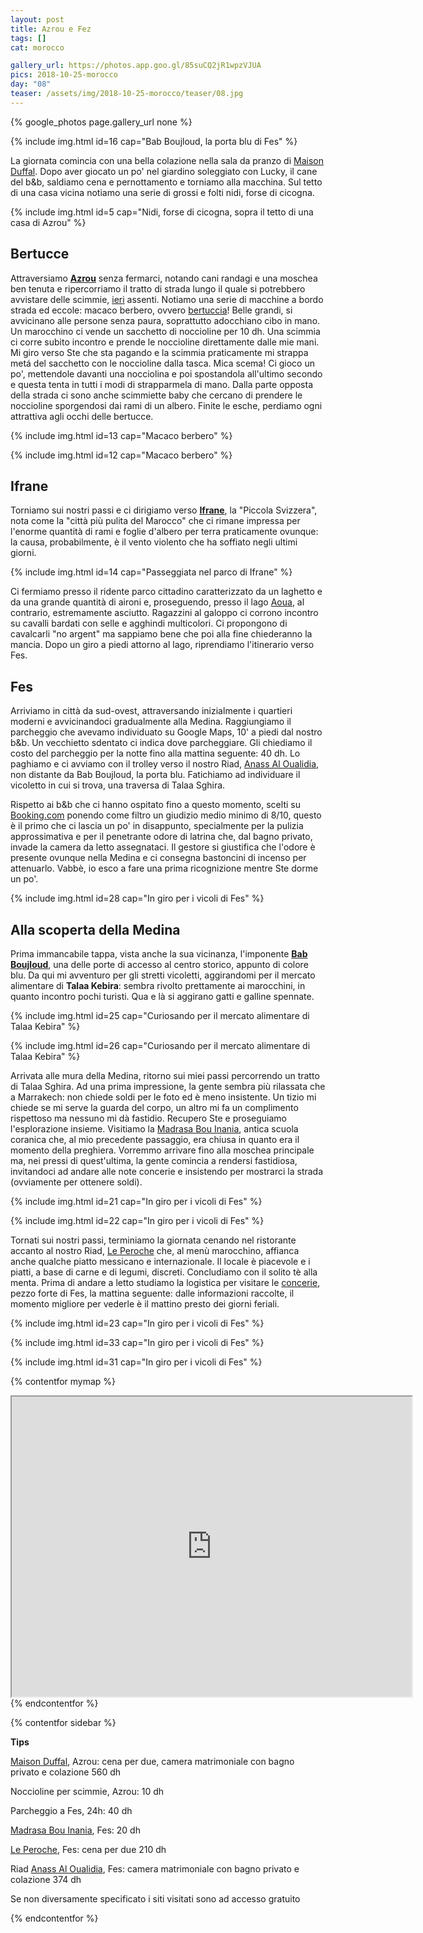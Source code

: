 ```yaml
---
layout: post
title: Azrou e Fez 
tags: []
cat: morocco

gallery_url: https://photos.app.goo.gl/85suCQ2jR1wpzVJUA
pics: 2018-10-25-morocco
day: "08"
teaser: /assets/img/2018-10-25-morocco/teaser/08.jpg
---
```


{% google_photos page.gallery_url none %}

{% include img.html id=16 cap="Bab Boujloud, la porta blu di Fes" %}

La giornata comincia con una bella colazione nella sala da pranzo di [Maison Duffal](https://www.booking.com/hotel/ma/maison-dufal.it.html). Dopo aver giocato un po' nel giardino soleggiato con Lucky, il cane del b&b, saldiamo cena e pernottamento e torniamo alla macchina. Sul tetto di una casa vicina notiamo una serie di grossi e folti nidi, forse di cicogna.

{% include img.html id=5 cap="Nidi, forse di cicogna, sopra il tetto di una casa di Azrou" %}

## Bertucce

Attraversiamo [**Azrou**](https://www.marocco.org/cosa-vedere-marocco/azrou/) senza fermarci, notando cani randagi e una moschea ben tenuta e ripercorriamo il tratto di strada lungo il quale si potrebbero avvistare delle scimmie, [ieri](https://www.van42.com/2018/11/01/morocco_07-merzouga.html) assenti. Notiamo una serie di macchine a bordo strada ed eccole: macaco berbero, ovvero [bertuccia](https://it.wikipedia.org/wiki/Macaca_sylvanus)! Belle grandi, si avvicinano alle persone senza paura, soprattutto adocchiano cibo in mano. Un marocchino ci vende un sacchetto di noccioline per 10 dh. Una scimmia ci corre subito incontro e prende le noccioline direttamente dalle mie mani. Mi giro verso Ste che sta pagando e la scimmia praticamente mi strappa metá del sacchetto con le noccioline dalla tasca. Mica scema! Ci gioco un po', mettendole davanti una nocciolina e poi spostandola all'ultimo secondo e questa tenta in tutti i modi di strapparmela di mano. Dalla parte opposta della strada ci sono anche scimmiette baby che cercano di prendere le noccioline sporgendosi dai rami di un albero. Finite le esche, perdiamo ogni attrattiva agli occhi delle bertucce.

{% include img.html id=13 cap="Macaco berbero" %}

{% include img.html id=12 cap="Macaco berbero" %}

## Ifrane

Torniamo sui nostri passi e ci dirigiamo verso [**Ifrane**](https://it.wikipedia.org/wiki/Ifrane), la "Piccola Svizzera", nota come la "città più pulita del Marocco" che ci rimane impressa per l'enorme quantità di rami e foglie d'albero per terra praticamente ovunque: la causa, probabilmente, è il vento violento che ha soffiato negli ultimi giorni.

{% include img.html id=14 cap="Passeggiata nel parco di Ifrane" %}

Ci fermiamo presso il ridente parco cittadino caratterizzato da un laghetto e da una grande quantità di aironi e, proseguendo, presso il lago [Aoua](https://www.visitmorocco.com/it/corsa/ifrane), al contrario, estremamente asciutto. Ragazzini al galoppo ci corrono incontro su cavalli bardati con selle e agghindi multicolori. Ci propongono di cavalcarli "no argent" ma sappiamo bene che poi alla fine chiederanno la mancia. Dopo un giro a piedi attorno al lago, riprendiamo l'itinerario verso Fes. 

## Fes

Arriviamo in città da sud-ovest, attraversando inizialmente i quartieri moderni e avvicinandoci gradualmente alla Medina. Raggiungiamo il parcheggio che avevamo individuato su Google Maps, 10' a piedi dal nostro b&b. Un vecchietto sdentato ci indica dove parcheggiare. Gli chiediamo il costo del parcheggio per la notte fino alla mattina seguente: 40 dh. Lo paghiamo e ci avviamo con il trolley verso il nostro Riad, [Anass Al Oualidia](https://www.booking.com/hotel/ma/riad-dar-al-ouali-fes.it.html), non distante da Bab Boujloud, la porta blu. Fatichiamo ad individuare il vicoletto in cui si trova, una traversa di Talaa Sghira. 

Rispetto ai b&b che ci hanno ospitato fino a questo momento, scelti su [Booking.com](https://www.booking.com/index.it.html?aid=397594&label=gog235jc-1DCAEoggI46AdIM1gDaHGIAQGYARS4ARfIAQzYAQPoAQGIAgGoAgO4AuTCobMGwAIB0gIkMjdiMzViNjMtNDVlNC00Nzg1LWI3YWItYzZhMWFjNDQxZjFl2AIE4AIB&sid=ee84567c5bab7acf359c188b22844957&keep_landing=1&sb_price_type=total&) ponendo come filtro un giudizio medio minimo di 8/10, questo è il primo che ci lascia un po' in disappunto, specialmente per la pulizia approssimativa e per il penetrante odore di latrina che, dal bagno privato, invade la camera da letto assegnataci. 
Il gestore si giustifica che l'odore è presente ovunque nella Medina e ci consegna bastoncini di incenso per attenuarlo. Vabbè, io esco a fare una prima ricognizione mentre Ste dorme un po'.

{% include img.html id=28 cap="In giro per i vicoli di Fes" %}

## Alla scoperta della Medina

Prima immancabile tappa, vista anche la sua vicinanza, l'imponente [**Bab Boujloud**](https://it.wikipedia.org/wiki/Bab_Boujloud), una delle porte di accesso al centro storico, appunto di colore blu. Da qui mi avventuro per gli stretti vicoletti, aggirandomi per il mercato alimentare di **Talaa Kebira**: sembra rivolto prettamente ai marocchini, in quanto incontro pochi turisti. Qua e là si aggirano gatti e galline spennate. 

{% include img.html id=25 cap="Curiosando per il mercato alimentare di Talaa Kebira" %}

{% include img.html id=26 cap="Curiosando per il mercato alimentare di Talaa Kebira" %}

Arrivata alle mura della Medina, ritorno sui miei passi percorrendo un tratto di Talaa Sghira. Ad una prima impressione, la gente sembra più rilassata che a Marrakech: non chiede soldi per le foto ed è meno insistente. Un tizio mi chiede se mi serve la guarda del corpo, un altro mi fa un complimento rispettoso ma nessuno mi dà fastidio. Recupero Ste e proseguiamo l'esplorazione insieme. Visitiamo la [Madrasa Bou Inania](https://it.wikipedia.org/wiki/Madrasa_Bou_Inania_(F%C3%A8s)), antica scuola coranica che, al mio precedente passaggio, era chiusa in quanto era il momento della preghiera. Vorremmo arrivare fino alla moschea principale ma, nei pressi di quest'ultima, la gente comincia a rendersi fastidiosa, invitandoci ad andare alle note concerie e insistendo per mostrarci la strada (ovviamente per ottenere soldi).

{% include img.html id=21 cap="In giro per i vicoli di Fes" %}

{% include img.html id=22 cap="In giro per i vicoli di Fes" %}

Tornati sui nostri passi, terminiamo la giornata cenando nel ristorante accanto al nostro Riad, [Le Peroche](https://www.google.com/maps/place/Le+Peroke+Cafe+Restaurant/@34.061886,-4.981366,17z/data=!3m1!4b1!4m6!3m5!1s0xd9ff5264daf48e7:0xc741dbc809b06ae0!8m2!3d34.061886!4d-4.981366!16s%2Fg%2F11f7brbk4b?entry=ttu) che, al menù marocchino, affianca anche qualche piatto messicano e internazionale. Il locale è piacevole e i piatti, a base di carne e di legumi, discreti. Concludiamo con il solito tè alla menta. Prima di andare a letto studiamo la logistica per visitare le [concerie](https://www.paesionline.it/marocco/vie-piazze-e-quartieri-fes/concerie), pezzo forte di Fes, la mattina seguente: dalle informazioni raccolte, il momento migliore per vederle è il mattino presto dei giorni feriali.

{% include img.html id=23 cap="In giro per i vicoli di Fes" %}

{% include img.html id=33 cap="In giro per i vicoli di Fes" %}

{% include img.html id=31 cap="In giro per i vicoli di Fes" %}

{% contentfor mymap %}
<iframe src="https://www.google.com/maps/d/embed?mid=1d8WTZGe1o0wQCgoXJrzK4wuxHvLbRGfc&ehbc=2E312F" width="640" height="480"></iframe>
{% endcontentfor %}

{% contentfor sidebar %}

**Tips**

[Maison Duffal](https://www.booking.com/hotel/ma/maison-dufal.it.html), Azrou: cena per due, camera matrimoniale con bagno privato e colazione 560 dh

Noccioline per scimmie, Azrou: 10 dh

Parcheggio a Fes, 24h: 40 dh

[Madrasa Bou Inania](https://it.wikipedia.org/wiki/Madrasa_Bou_Inania_(F%C3%A8s)), Fes: 20 dh 

[Le Peroche](https://www.google.com/maps/place/Le+Peroke+Cafe+Restaurant/@34.061886,-4.981366,17z/data=!3m1!4b1!4m6!3m5!1s0xd9ff5264daf48e7:0xc741dbc809b06ae0!8m2!3d34.061886!4d-4.981366!16s%2Fg%2F11f7brbk4b?entry=ttu), Fes: cena per due 210 dh

Riad [Anass Al Oualidia](https://www.booking.com/hotel/ma/riad-dar-al-ouali-fes.it.html), Fes: camera matrimoniale con bagno privato e colazione 374 dh

Se non diversamente specificato i siti visitati sono ad accesso gratuito

{% endcontentfor %}